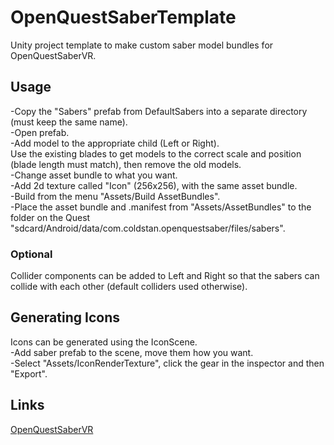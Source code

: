 # OpenQuestSaberTemplate
Unity project template to make custom saber model bundles for OpenQuestSaberVR.

## Usage
-Copy the "Sabers" prefab from DefaultSabers into a separate directory (must keep the same name).\
-Open prefab.\
-Add model to the appropriate child (Left or Right).\
Use the existing blades to get models to the correct scale and position (blade length must match), then remove the old models.\
-Change asset bundle to what you want.\
-Add 2d texture called "Icon" (256x256), with the same asset bundle.\
-Build from the menu "Assets/Build AssetBundles".\
-Place the asset bundle and .manifest from "Assets/AssetBundles" to the folder on the Quest "sdcard/Android/data/com.coldstan.openquestsaber/files/sabers".

### Optional
Collider components can be added to Left and Right so that the sabers can collide with each other (default colliders used otherwise).

## Generating Icons
Icons can be generated using the IconScene.\
-Add saber prefab to the scene, move them how you want.\
-Select "Assets/IconRenderTexture", click the gear in the inspector and then "Export".

## Links
  [OpenQuestSaberVR](https://github.com/ColdStan/OpenQuestSaberVR)
